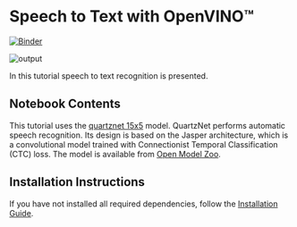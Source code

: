 # Speech to Text with OpenVINO™

[![Binder](https://mybinder.org/badge_logo.svg)](https://mybinder.org/v2/gh/openvinotoolkit/openvino_notebooks/HEAD?filepath=notebooks%2F211-speech-to-text%2F211-speech-to-text.ipynb)

![output](https://user-images.githubusercontent.com/36741649/140987347-279de058-55d7-4772-b013-0f2b12deaa61.png)

In this tutorial speech to text recognition is presented.

## Notebook Contents

This tutorial uses the [quartznet 15x5](https://docs.openvino.ai/2021.4/omz_models_model_quartznet_15x5_en.html) model. QuartzNet performs automatic speech recognition. Its design is based on the Jasper architecture, which is a convolutional model trained with Connectionist Temporal Classification (CTC) loss. The model is available from [Open Model Zoo](https://github.com/openvinotoolkit/open_model_zoo/).

## Installation Instructions

If you have not installed all required dependencies, follow the [Installation Guide](https://github.com/openvinotoolkit/openvino_notebooks/blob/main/README.md).

